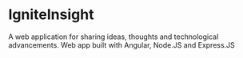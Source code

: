 # IgniteInsight
A web application for sharing ideas, thoughts and technological advancements. Web app built with Angular, Node.JS and Express.JS
